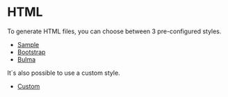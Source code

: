# HTML
To generate HTML files, you can choose between 3 pre-configured styles.

- [Sample](/html/sample "Sample | HTML")
- [Bootstrap](/html/bootstrap "Bootstrap | HTML")
- [Bulma](/html/bulma "Bulma | HTML")

It´s also possible to use a custom style.

- [Custom](/html/custom "Custom | HTML")